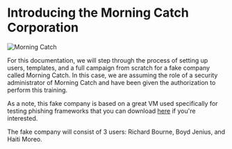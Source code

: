 # Introducing the Morning Catch Corporation

![Morning Catch](http://imgur.com/ntxL0KB.png)

For this documentation, we will step through the process of setting up users, templates, and a full campaign from scratch for a fake company called Morning Catch. In this case, we are assuming the role of a security administrator of Morning Catch and have been given the authorization to perform this training.

As a note, this fake company is based on a great VM used specifically for testing phishing frameworks that you can download [here](https://www.cobaltstrike.com/blog/introducing-morning-catch-a-phishing-paradise) if you're interested.

The fake company will consist of 3 users: Richard Bourne, Boyd Jenius, and Haiti Moreo.

